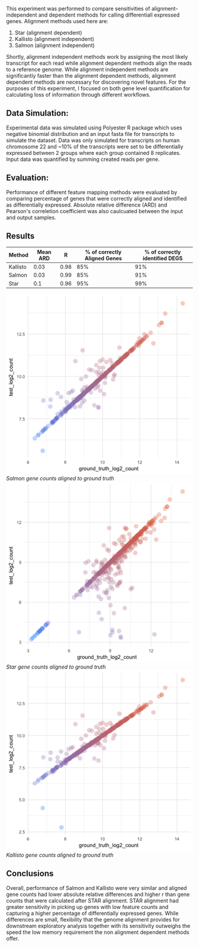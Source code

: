 This experiment was performed to compare sensitivities of alignment-independent and dependent methods for calling differentiall expressed genes. Alignment methods used here are:

1. Star (alignment dependent)
2. Kallisto (alignment independent)
3. Salmon (alignment independent) 

Shortly, alignment independent methods work by assigning the  most likely transcript for each read while alignment dependent methods align the reads to a reference genome. 
While alignment independent methods are significantly faster than the alignment dependent methods, alignment dependent methods are necessary for discovering novel features.
For the purposes of this experiment, I focused on both gene level quantification for calculating loss of information through different workflows.

## Data Simulation:

Experimental data was simulated using Polyester R package which uses negative binomial distribution and an input fasta file for transcripts to simulate the dataset. Data was only 
simulated for transcripts on human chromosome 22 and ~10% of the transcripts were set to be differentially expressed between 2 groups where each group contained 8 replicates.
Input data was quantified by summing created reads per gene.

## Evaluation:

Performance of different feature mapping methods were evaluated by comparing percentage of genes that were correctly aligned and identified as differentially expressed.
Absolute relative difference (ARD) and Pearson's correletion coefficient was also caulcuated between the input and output samples. 

## Results

| Method | Mean ARD | R   | % of correctly Aligned Genes  | % of correctly identified DEGS|
|--------|----------|-----|-------------------------------|-------------------------------|
|Kallisto| 0.03     | 0.98| 85%                           |     91%                       |
| Salmon |   0.03   | 0.99| 85%                           |         91%                   | 
| Star   |   0.1    | 0.96| 95%                           |     99%                       |





![image](/sources/images/Salmon_aligned.png)*Salmon gene counts aligned to ground truth*
![image](/sources/images/Star_aligned.png)*Star gene counts aligned to ground truth*
![image](/sources/images/Kallisto_aligned.png)*Kallisto gene counts aligned to ground truth*

## Conclusions

Overall, performance of Salmon and Kallisto were very similar and aligned gene counts had lower absolute relative differences and higher r than gene counts that were calculated after
STAR alignment. STAR alignment had greater sensitivity in picking up genes with low feature counts and capturing a higher percentage of differentially expressed genes. 
While differences are small, flexibility that the genome alignment provides for downstream exploratory analysis together with its sensitivity outweighs the speed the low memory
requirement the non alignment dependent methods offer. 


